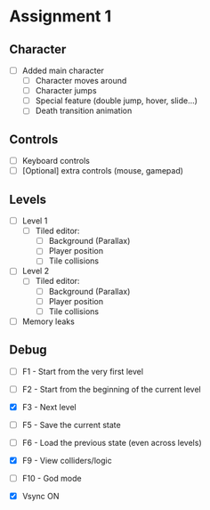 # Assignment 1

## Character

- [ ] Added main character
  - [ ] Character moves around
  - [ ] Character jumps
  - [ ] Special feature (double jump, hover, slide...)
  - [ ] Death transition animation

## Controls

- [ ] Keyboard controls
- [ ] [Optional] extra controls (mouse, gamepad)
  
## Levels

- [ ] Level 1
  - [ ] Tiled editor:
    - [ ] Background (Parallax)
    - [ ] Player position
	- [ ] Tile collisions
- [ ] Level 2
  - [ ] Tiled editor:
    - [ ] Background (Parallax)
    - [ ] Player position
	- [ ] Tile collisions
- [ ] Memory leaks  

## Debug

- [ ] F1 - Start from the very first level
- [ ] F2 - Start from the beginning of the current level
- [x] F3 - Next level
- [ ] F5 - Save the current state
- [ ] F6 - Load the previous state (even across levels)
- [x] F9 - View colliders/logic
- [ ] F10 - God mode

- [x] Vsync ON